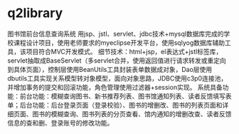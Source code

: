 # q2library
图书馆前台信息查询系统
用jsp、jstl、servlet、jdbc技术+mysql数据库完成的学校课程设计项目，使用老师要求的myeclipse开发平台，使用sqlyog数据库辅助工具，该项目符合MVC开发模式。
细节技术：html+jsp，el表达式+jstl标签库，servlet抽取成BaseServlet（多servlet合并，使用返回值进行请求转发或重定向到具体页面），控制层使用BeanUtils工具封装表单数据成对象，Dao层使用dbutils工具实现关系模型转对象模型，面向对象思路，JDBC使用c3p0连接池，并增加事务的提交和回滚功能，角色管理使用过滤器+session实现。
系统具备功能：前台功能：模糊查询图书、新书推荐列表、图书馆通知列表、读者反馈填写表单；后台功能：后台登录页面（登录校验）、图书的增删改、图书的列表页面和详细页面、图书的模糊查询、图书列表的分页查看、馆内通知的增删改查、读者反馈信息的查和删、登录账号的修改功能。
